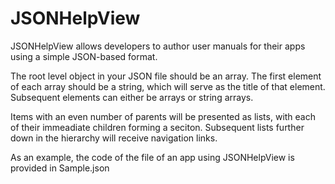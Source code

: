 # JSONHelpView

JSONHelpView allows developers to author user manuals for their apps using a simple JSON-based format.

The root level object in your JSON file should be an array. The first element of each array should be a string, which will serve as the title of that element. Subsequent elements can either be arrays or string arrays.

Items with an even number of parents will be presented as lists, with each of their immeadiate children forming a seciton. Subsequent lists further down in the hierarchy will receive navigation links.

As an example, the code of the file of an app using JSONHelpView  is provided in Sample.json
